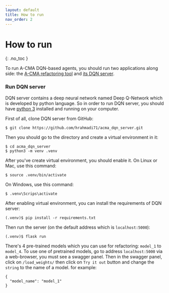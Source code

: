 ```yaml
---
layout: default
title: How to run
nav_order: 2
---
```


# How to run
{: .no_toc }

To run A-CMA DQN-based agents, you should run two applications along side: the [A-CMA refactoring tool](//github.com/hrahmadi71/a-cma) and [its DQN server](//github.com/hrahmadi71/acma_dqn_server).

### Run DQN server
DQN server contains a deep neural network named Deep Q-Network which is developed by python language. So in order to run DQN server, you should have [python 3](https://python.org) installed and running on your computer.

First of all, clone DQN server from GitHub:
```terminal
$ git clone https://github.com/hrahmadi71/acma_dqn_server.git
```
Then you should go to the directory and create a virtual environment in it:
```terminal
$ cd acma_dqn_server
$ python3 -m venv .venv
```
After you've create virtual environment, you should enable it. On Linux or Mac, use this command:
```terminal
$ source .venv/bin/activate
```
On Windows, use this command:
```terminal
$ .venv\Scrips\activate
```
After enabling virtual environment, you can install the requirements of DQN server:
```terminal
(.venv)$ pip install -r requirements.txt
```
Then run the server (on the default address which is `localhost:5000`):
```terminal
(.venv)$ flask run
```
There's 4 pre-trained models which you can use for refactoring: `model_1` to `model_4`.
To use one of pretrained models, go to address `localhost:5000` via a web-browser, you must see a swagger panel. Then in the swagger panel, click on `/load_weights/` then click on `Try it out` button and change the `string` to the name of a model. for example:
```
{
  "model_name": "model_1"
}
```

